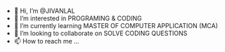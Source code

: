 - 👋 Hi, I’m @JIVANLAL
- 👀 I’m interested in PROGRAMING & CODING
- 🌱 I’m currently learning MASTER OF COMPUTER APPLICATION (MCA)
- 💞️ I’m looking to collaborate on SOLVE CODING QUESTIONS
- 📫 How to reach me ...

<!---
JIVANLAL/JIVANLAL is a ✨ special ✨ repository because its `README.md` (this file) appears on your GitHub profile.
You can click the Preview link to take a look at your changes.
--->
